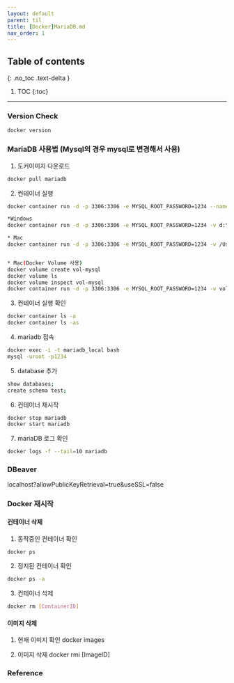 ---layout: defaultparent: tiltitle: [Docker]MariaDB.mdnav_order: 1---## Table of contents{: .no_toc .text-delta }1. TOC{:toc}---### Version Check 
```
docker version
```

### MariaDB 사용법 (Mysql의 경우 mysql로 변경해서 사용)
1. 도커이미지 다운로드

```bash
docker pull mariadb
```

2. 컨테이너 실행
```bash
docker container run -d -p 3306:3306 -e MYSQL_ROOT_PASSWORD=1234 --name mariadb_local mariadb

*Windows
docker container run -d -p 3306:3306 -e MYSQL_ROOT_PASSWORD=1234 -v d:\docker\maria:/var/mariadb --restart=always --name mariadb_local mariadb

* Mac
docker container run -d -p 3306:3306 -e MYSQL_ROOT_PASSWORD=1234 -v /Users/Shared/data/mariadb:/var/lib/mariadb --restart=always --name mariadb_local mariadb


* Mac(Docker Volume 사용)
docker volume create vol-mysql
docker volume ls
docker volume inspect vol-mysql
docker container run -d -p 3306:3306 -e MYSQL_ROOT_PASSWORD=1234 -v vol-mysql:/var/lib/mysql --restart=always --name mysql_local mysql
```

3. 컨테이너 실행 확인
```bash
docker container ls -a
docker container ls -as
```

4. mariadb 접속
```bash
docker exec -i -t mariadb_local bash
mysql -uroot -p1234
```

5. database 추가
```bash
show databases;
create schema test;
```

6. 컨테이너 재시작
```bash
docker stop mariadb
docker start mariadb
```

7. mariaDB 로그 확인
```bash
docker logs -f --tail=10 mariadb
```

### DBeaver
localhost?allowPublicKeyRetrieval=true&useSSL=false

### Docker 재시작

#### 컨테이너 삭제
1. 동작중인 컨테이너 확인
```bash
docker ps
```

2. 정지된 컨테이너 확인
```bash
docker ps -a
```

3. 컨테이너 삭제
```bash
docker rm [ContainerID]
```

#### 이미지 삭제
1. 현재 이미지 확인
docker images

2. 이미지 삭제
docker rmi [ImageID]

### Reference




